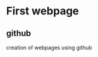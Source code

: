 <!DOCTYPE html>
<html>
  <head>
    <title>BASIC WEBSITE</title>
  </head>
  <body>
    <h1>First webpage</h1>
    <h2>github</h2>
    <p>creation of webpages using github</p>
  </body>
</html>

